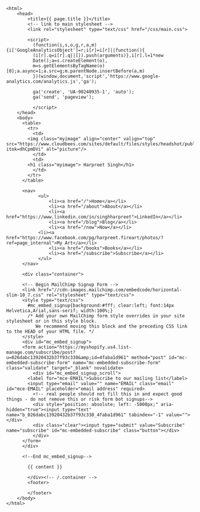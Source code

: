 	<html>
		<head>
			<title>{{ page.title }}</title>
			<!-- link to main stylesheet -->
			<link rel="stylesheet" type="text/css" href="/css/main.css">

			<script>
			  (function(i,s,o,g,r,a,m){i['GoogleAnalyticsObject']=r;i[r]=i[r]||function(){
			  (i[r].q=i[r].q||[]).push(arguments)},i[r].l=1*new
			  Date();a=s.createElement(o),
			  m=s.getElementsByTagName(o)[0];a.async=1;a.src=g;m.parentNode.insertBefore(a,m)
			  })(window,document,'script','https://www.google-analytics.com/analytics.js','ga');

			  ga('create', 'UA-90240935-1', 'auto');
			  ga('send', 'pageview');

			  </script>
		</head>
		<body>
		  <table>
		    <tr>
		      <td>
			<img class="myimage" align="center" valign="top" src="https://www.cloudbees.com/sites/default/files/styles/headshot/public/harpreet_singh.png?itok=dhCpmDVi" alt="picture"/>
		      </td>
		      <td>
			<h1 class="myimage"> Harpreet Singh</h1>
		      </td>
		    </tr>
		  </table>

		  <nav>
	    	    <ul>
	        		<li><a href="/">Home</a></li>
		        	<li><a href="/about">About</a></li>
	        		<li><a href="https://www.linkedin.com/in/singhharpreet">LinkedIn</a></li>
	        		<li><a href="/blog">Blog</a></li>
	        		<li><a href="/now">Now</a></li>
				<li><a href="https://www.facebook.com/pg/harpreet.fireart/photos/?ref=page_internal">My Art</a></li>
	        		<li><a href="/books">Books</a></li>
	        		<li><a href="/subscribe">Subscribe</a></li>
	    		</ul>
		  </nav>

		  <div class="container">

		  <!-- Begin MailChimp Signup Form -->
          <link href="//cdn-images.mailchimp.com/embedcode/horizontal-slim-10_7.css" rel="stylesheet" type="text/css">
          <style type="text/css">
          	#mc_embed_signup{background:#fff; clear:left; font:14px Helvetica,Arial,sans-serif; width:100%;}
          	/* Add your own MailChimp form style overrides in your site stylesheet or in this style block.
          	   We recommend moving this block and the preceding CSS link to the HEAD of your HTML file. */
          </style>
          <div id="mc_embed_signup">
          <form action="https://myshopify.us4.list-manage.com/subscribe/post?u=026dabc13920432b37f93c330&amp;id=4faba1d961" method="post" id="mc-embedded-subscribe-form" name="mc-embedded-subscribe-form" class="validate" target="_blank" novalidate>
              <div id="mc_embed_signup_scroll">
          	<label for="mce-EMAIL">Subscribe to our mailing list</label>
          	<input type="email" value="" name="EMAIL" class="email" id="mce-EMAIL" placeholder="email address" required>
              <!-- real people should not fill this in and expect good things - do not remove this or risk form bot signups-->
              <div style="position: absolute; left: -5000px;" aria-hidden="true"><input type="text" name="b_026dabc13920432b37f93c330_4faba1d961" tabindex="-1" value=""></div>
              <div class="clear"><input type="submit" value="Subscribe" name="subscribe" id="mc-embedded-subscribe" class="button"></div>
              </div>
          </form>
          </div>

          <!--End mc_embed_signup-->

			{{ content }}

			</div><!-- /.container -->
			<footer>
<!--	    		<ul>
	        		<li><a href="mailto:singh.harry@gmail.com">email</a></li>
<!--	        		<li><a href="https://github.com/harpreetsingh">github.com/harpreetsingh</a></li>
				</ul> -->
			</footer>
		</body>
	</html>
